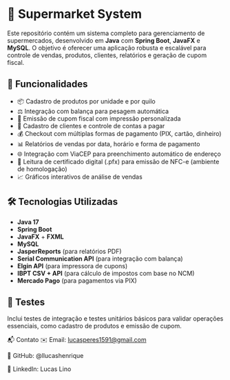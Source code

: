 # 🛒 Supermarket System

Este repositório contém um sistema completo para gerenciamento de supermercados, desenvolvido em **Java** com **Spring Boot**, **JavaFX** e **MySQL**. O objetivo é oferecer uma aplicação robusta e escalável para controle de vendas, produtos, clientes, relatórios e geração de cupom fiscal.

## 🚀 Funcionalidades

- 📦 Cadastro de produtos por unidade e por quilo
- ⚖️ Integração com balança para pesagem automática
- 🧾 Emissão de cupom fiscal com impressão personalizada
- 👥 Cadastro de clientes e controle de contas a pagar
- 💰 Checkout com múltiplas formas de pagamento (PIX, cartão, dinheiro)
- 📊 Relatórios de vendas por data, horário e forma de pagamento
- 🌐 Integração com ViaCEP para preenchimento automático de endereço
- 🔐 Leitura de certificado digital (.pfx) para emissão de NFC-e (ambiente de homologação)
- 📈 Gráficos interativos de análise de vendas

## 🛠️ Tecnologias Utilizadas

- **Java 17**
- **Spring Boot**
- **JavaFX** + **FXML**
- **MySQL**
- **JasperReports** (para relatórios PDF)
- **Serial Communication API** (para integração com balança)
- **Elgin API** (para impressora de cupons)
- **IBPT CSV + API** (para cálculo de impostos com base no NCM)
- **Mercado Pago** (para pagamentos via PIX)


## 🧪 Testes

Inclui testes de integração e testes unitários básicos para validar operações essenciais, como cadastro de produtos e emissão de cupom.

📬 Contato
✉️ Email: lucasperes1591@gmail.com

🐙 GitHub: @llucashenrique

💼 LinkedIn: Lucas Lino
